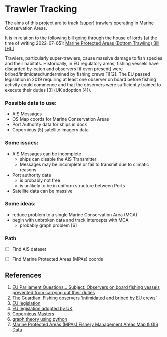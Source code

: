 # Trawler Tracking

The aims of this project are to track [super] trawlers operating in Marine Conservation Areas.

It is in relation to the following bill going through the house of lords [at the time of writing 2022-07-05]: [Marine Protected Areas (Bottom Trawling) Bill [HL]](https://bills.parliament.uk/bills/3204)

Trawlers, particularly super-trawlers, cause massive damage to fish species and their habitats. Historically, in EU regulatory areas, fishing vessels have discarded by-catch and observers [if even present] were bribed/intimidated/undermined by fishing crews [1][2]. The EU passed legislation in 2019 requiring at least one observer on board before fishing activity could commence and that the observers were sufficiently trained to execute their duties [3] (UK adoption [4]).

### Possible data to use:

* AIS Messages
* OS Map coords for Marine Conservation Areas
* Port Authority data for ships in dock
* Copernicus [5] satellite imagery data


### Some issues:

* AIS Messages can be incomplete
  * ships can disable the AIS Transmitter
  * Messages may be incomplete or fail to transmit due to climatic reasons
* Port authority data
  * is probably not free
  * is unlikely to be in uniform structure between Ports
* Satellite data can be massive

### Some ideas:

* reduce problem to a single Marine Conservation Area (MCA)
* begin with unbroken data and track intercepts with MCA
  * probably graph problem [6]


### Path

* [ ] Find AIS dataset
* [ ] Find Marine Protected Areas (MPAs) coords


## References

1. [EU Parliament Questions... Subject: Observers on board fishing vessels prevented from carrying out their duties](https://www.europarl.europa.eu/doceo/document/E-7-2012-006861_EN.html)
2. [The Guardian: Fishing observers 'intimidated and bribed by EU crews'](https://www.theguardian.com/environment/2012/may/18/fishing-inspectors-intimidated-bribed-crews)
3. [EU legislation](https://eur-lex.europa.eu/legal-content/en/TXT/?uri=CELEX:32019R0833#027)
4. [EU legislation adopted by UK](https://www.legislation.gov.uk/eur/2019/833/article/27/adopted)
5. [Copernicus Masters](https://copernicus-masters.com/)
6. [graph theory using python](https://python-course.eu/applications-python/graphs-python.php)
7. [Marine Protected Areas (MPAs) Fishery Management Areas Map & GIS Data](https://www.fisheries.noaa.gov/resource/map/marine-protected-areas-mpas-fishery-management-areas-map-gis-data)
